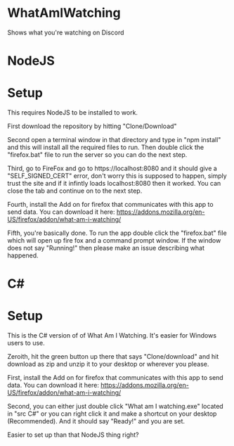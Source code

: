 # WhatAmIWatching
Shows what you're watching on Discord


# NodeJS

# Setup
This requires NodeJS to be installed to work.

First download the repository by hitting "Clone/Download"

Second open a terminal window in that directory and type in "npm install" and this will install all the required files to run.
Then double click the "firefox.bat" file to run the server so you can do the next step.

Third, go to FireFox and go to https://localhost:8080 and it should give a "SELF_SIGNED_CERT" error, don't worry this is supposed to happen, simply trust the site and if it infintly loads localhost:8080 then it worked. You can close the tab and continue on to the next step.

Fourth, install the Add on for firefox that communicates with this app to send data. You can download it here: https://addons.mozilla.org/en-US/firefox/addon/what-am-i-watching/

Fifth, you're basically done. To run the app double click the "firefox.bat" file which will open up fire fox and a command prompt window. If the window does not say "Running!" then please make an issue describing what happened.

# C#


# Setup
This is the C# version of of What Am I Watching. It's easier for Windows users to use.


Zeroith, hit the green button up there that says "Clone/download" and hit download as zip and unzip it to your desktop or wherever you please.

First, install the Add on for firefox that communicates with this app to send data. You can download it here: https://addons.mozilla.org/en-US/firefox/addon/what-am-i-watching/

Second, you can either just double click "What am I watching.exe" located in "src C#" or you can right click it and make a shortcut on your desktop (Recommended).
And it should say "Ready!" and you are set.

Easier to set up than that NodeJS thing right?
